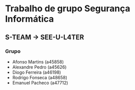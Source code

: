 # Trabalho de grupo Segurança Informática
## S-TEAM -> SEE-U-L4TER
### Grupo
- Afonso Martins (a45858)
- Alexandre Pedro (a45626)
- Diogo Ferreira (a46198)
- Rodrigo Fonseca (a48658)
- Emanuel Pacheco (a47712)
